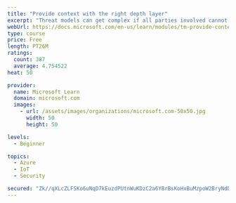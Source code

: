 ```yaml
---
title: "Provide context with the right depth layer"
excerpt: "Threat models can get complex if all parties involved cannot agree on a data-flow diagram depth layer that provides enough context to satisfy requirements"
webUrl: https://docs.microsoft.com/en-us/learn/modules/tm-provide-context-with-the-right-depth-layer/
type: course
price: Free
length: PT26M
ratings:
  count: 387
  average: 4.754522
heat: 50

provider:
  name: Microsoft Learn
  domain: microsoft.com
  images:
    - url: /assets/images/organizations/microsoft.com-50x50.jpg
      width: 50
      height: 50

levels:
  - Beginner

topics:
  - Azure
  - IoT
  - Security

secured: "Zk//qXLcZLFSKo6uNqD7kEuzdPUtnWuKDzC2a6Y8rBsKoHxBuMzpoW2BryNdDRjCrHIxRX6WS3NullXyfr+2JS4PBIMgD/O1hfxzXqgcXmf0WF9jh9eP+zKL+pxX2JtRU55hW7NT5RVEsba7XBXsiUEHTL4Y3lFk4AgTM9o3PAKfl0+Le4A6YcP4j9cyo2IQoBiJUltghZeaSLAZhAxH2ltAWlYXRyZxEVRZwOypIVhdC25POGLX2JuGReMF/jCf5+SSmpByciiGMPlmN98kb1Ybt88ZzOxXF1G67bK1AhLDvXqZBCKN+PTLzYzIyypzOLDLF/nOgWmrp42ea7VAc0jldr6T6JV2Yw6/l5z5q47kH8m50jGaJOIyby6euj7mj5hFrbRVEWZ0tz8WonEbDHmXsX/q/7Q9V74nbnujtNc=;raIuSySqRgh7VZnX/KELJQ=="
---
```



